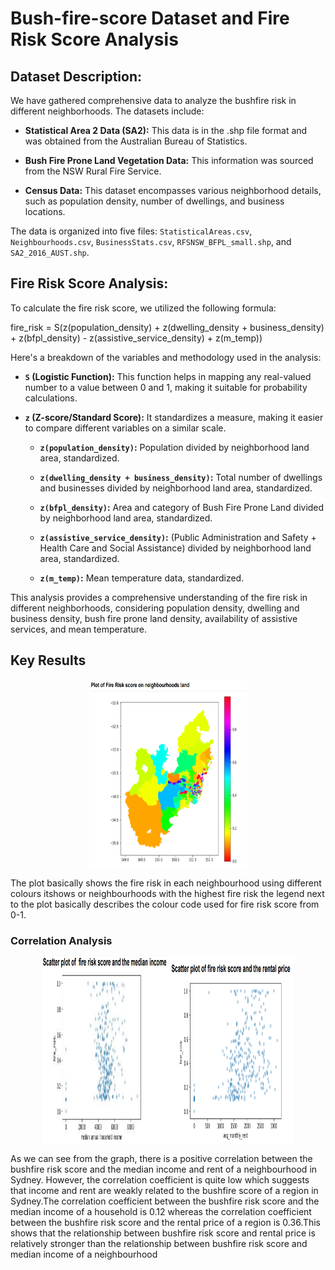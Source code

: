 # Bush-fire-score Dataset and Fire Risk Score Analysis

## Dataset Description:

We have gathered comprehensive data to analyze the bushfire risk in different neighborhoods. The datasets include:

- **Statistical Area 2 Data (SA2):** This data is in the .shp file format and was obtained from the Australian Bureau of Statistics.

- **Bush Fire Prone Land Vegetation Data:** This information was sourced from the NSW Rural Fire Service.

- **Census Data:** This dataset encompasses various neighborhood details, such as population density, number of dwellings, and business locations.

The data is organized into five files: `StatisticalAreas.csv`, `Neighbourhoods.csv`, `BusinessStats.csv`, `RFSNSW_BFPL_small.shp`, and `SA2_2016_AUST.shp`.

## Fire Risk Score Analysis:

To calculate the fire risk score, we utilized the following formula:

fire_risk = S(z(population_density) + z(dwelling_density + business_density) + z(bfpl_density) - z(assistive_service_density) + z(m_temp))


Here's a breakdown of the variables and methodology used in the analysis:

- **`S` (Logistic Function):** This function helps in mapping any real-valued number to a value between 0 and 1, making it suitable for probability calculations.

- **`z` (Z-score/Standard Score):** It standardizes a measure, making it easier to compare different variables on a similar scale.

  - **`z(population_density)`:** Population divided by neighborhood land area, standardized.
  
  - **`z(dwelling_density + business_density)`:** Total number of dwellings and businesses divided by neighborhood land area, standardized.
  
  - **`z(bfpl_density)`:** Area and category of Bush Fire Prone Land divided by neighborhood land area, standardized.
  
  - **`z(assistive_service_density)`:** (Public Administration and Safety + Health Care and Social Assistance) divided by neighborhood land area, standardized.
  
  - **`z(m_temp)`:** Mean temperature data, standardized.

This analysis provides a comprehensive understanding of the fire risk in different neighborhoods, considering population density, dwelling and business density, bush fire prone land density, availability of assistive services, and mean temperature.

## Key Results


<div style="text-align:center;" class="hello">
<img src="https://github.com/vasupaliwal/Bush-fire-score/blob/main/Fire_risk.png" alt="Fire Risk Score" width="50%" height="300px" >
</div>

The plot basically shows the fire risk in each neighbourhood using different colours itshows or neighbourhoods with the highest fire risk the legend next to the plot basically describes the colour code used for fire risk score from 0-1.


### Correlation Analysis

<div style="display:flex; justify-content: center;" class="hello1">
    <img src="https://github.com/vasupaliwal/Bush-fire-score/blob/main/analysis.png" alt="Image 1" style="width:40%; height:300px;">
    <img src="https://github.com/vasupaliwal/Bush-fire-score/blob/main/analysis2.png" alt="Image 2" style="width:40%; height:300px;">
</div>

As we can see from the graph, there is a positive correlation between the bushfire risk score and the median income and rent of a neighbourhood in Sydney. However, the
correlation coefficient is quite low which suggests that income and rent are weakly related to the bushfire score of a region in Sydney.The correlation coefficient between
the bushfire risk score and the median income of a household is 0.12 whereas the correlation coefficient between the bushfire risk score and the rental price of a region is
0.36.This shows that the relationship between bushfire risk score and rental price is relatively stronger than the relationship between bushfire risk score and median income
of a neighbourhood
